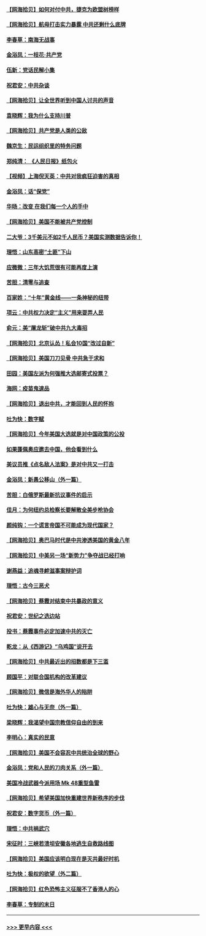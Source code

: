#### [【网海拾贝】如何对付中共，捷克为欧盟树榜样](../pages/nsc993/n12374209.md?t=09030202) 
#### [【网海拾贝】航母打击实力暴露 中共还剩什么底牌](../pages/nsc993/n12371825.md?t=09030202) 
#### [李春草：南海无战事](../pages/nsc993/n12371159.md?t=09030202) 
#### [金浴凤：一枝花·共产党](../pages/nsc993/n12368757.md?t=09030202) 
#### [伍新：党话民解小集](../pages/nsc993/n12366907.md?t=09030202) 
#### [祝君安：中共杂谈](../pages/nsc993/n12366076.md?t=09030202) 
#### [【网海拾贝】让全世界听到中国人讨共的声音](../pages/nsc993/n12365569.md?t=09030202) 
#### [袁晓辉：我为什么支持川普](../pages/nsc993/n12362670.md?t=09030202) 
#### [【网海拾贝】共产党是人类的公敌](../pages/nsc993/n12363182.md?t=09030202) 
#### [魏京生：民运组织里的特务问题](../pages/nsc993/n12363010.md?t=09030202) 
#### [郑纯清： 《人民日报》纸包火](../pages/nsc993/n12362706.md?t=09030202) 
#### [【视频】上海倪天英：中共对我疯狂迫害的真相](../pages/nsc993/n12356341.md?t=09030202) 
#### [金浴凤：话“保党”](../pages/nsc993/n12361867.md?t=09030202) 
#### [华旸：改变 在我们每一个人的手中](../pages/nsc993/n12361774.md?t=09030202) 
#### [【网海拾贝】美国不能被共产党控制](../pages/nsc993/n12360271.md?t=09030202) 
#### [二大爷：3千美元不如2千人民币？美国实测数据告诉你！](../pages/nsc993/n12358563.md?t=09030202) 
#### [理悟：山东高密“土匪”下山](../pages/nsc993/n12358535.md?t=09030202) 
#### [应微微：三年大饥荒很有可能再度上演](../pages/nsc993/n12358523.md?t=09030202) 
#### [苦胆：清零与追查](../pages/nsc993/n12358501.md?t=09030202) 
#### [百家姓：“十年”黄金线——一条神秘的纽带](../pages/nsc993/n12358319.md?t=09030202) 
#### [项云：中共权力决定“主义”用来耍弄人民](../pages/nsc993/n12358172.md?t=09030202) 
#### [俞元：美“屠龙斩”破中共九大毒招](../pages/nsc993/n12357822.md?t=09030202) 
#### [【网海拾贝】北京认怂！私会10国“改过自新”](../pages/nsc993/n12357784.md?t=09030202) 
#### [【网海拾贝】美国刀刀见骨 中共急于求和](../pages/nsc993/n12355511.md?t=09030202) 
#### [田园：美国左派为何强推大选邮寄式投票？](../pages/nsc993/n12352963.md?t=09030202) 
#### [海网：疫苗鬼速品](../pages/nsc993/n12354438.md?t=09030202) 
#### [【网海拾贝】退出中共，才能回到人民的怀抱](../pages/nsc993/n12352634.md?t=09030202) 
#### [吐为快：数字赋](../pages/nsc993/n12352317.md?t=09030202) 
#### [【网海拾贝】今年美国大选就是对中国政策的公投](../pages/nsc993/n12350973.md?t=09030202) 
#### [如果蓬佩奥应邀去中国，他会看到什么](../pages/nsc993/n12350945.md?t=09030202) 
#### [美议员推《点名敌人法案》是对中共又一打击](../pages/nsc993/n12350765.md?t=09030202) 
#### [金浴凤：新愚公移山（外一篇）](../pages/nsc993/n12350253.md?t=09030202) 
#### [苦胆：白俄罗斯最新抗议事件的启示](../pages/nsc993/n12349989.md?t=09030202) 
#### [佳月：为何纽约总检察长要解散全美步枪协会](../pages/nsc993/n12349939.md?t=09030202) 
#### [颜纯钩：一个谎言帝国不可能成为现代国家？](../pages/nsc993/n12349898.md?t=09030202) 
#### [【网海拾贝】奥巴马时代是中共渗透美国的黄金八年](../pages/nsc993/n12349284.md?t=09030202) 
#### [【网海拾贝】中美另一场“新势力”争夺战已经打响](../pages/nsc993/n12346998.md?t=09030202) 
#### [谢燕益：追魂寻衅滋事案辩护词](../pages/nsc993/n12346892.md?t=09030202) 
#### [理悟：古今三恶犬](../pages/nsc993/n12345190.md?t=09030202) 
#### [【网海拾贝】蔡霞对结束中共暴政的意义](../pages/nsc993/n12344263.md?t=09030202) 
#### [祝君安：世纪之选边站](../pages/nsc993/n12342382.md?t=09030202) 
#### [投书：蔡霞事件必定加速中共的灭亡](../pages/nsc993/n12341881.md?t=09030202) 
#### [乾龙：从《西游记》“乌鸡国”说开去](../pages/nsc993/n12341690.md?t=09030202) 
#### [【网海拾贝】中共最近出的招数都是下三滥](../pages/nsc993/n12341593.md?t=09030202) 
#### [顾国平：对联合国机构的改革建议](../pages/nsc993/n12339928.md?t=09030202) 
#### [【网海拾贝】微信是海外华人的陷阱](../pages/nsc993/n12338868.md?t=09030202) 
#### [吐为快：雄心与无奈（外一篇）](../pages/nsc993/n12338132.md?t=09030202) 
#### [梁晓辉：我渴望中国宗教信仰自由的到来](../pages/nsc993/n12336657.md?t=09030202) 
#### [李明心：真实的民意](../pages/nsc993/n12336089.md?t=09030202) 
#### [【网海拾贝】美国不会容忍中共统治全球的野心](../pages/nsc993/n12336063.md?t=09030202) 
#### [金浴凤：党和人民的刀肉关系（外一篇）](../pages/nsc993/n12335834.md?t=09030202) 
#### [美国冷战武器今派用场 Mk 48重型鱼雷](../pages/nsc993/n12335354.md?t=09030202) 
#### [【网海拾贝】希望美国加快重建世界新秩序的步伐](../pages/nsc993/n12334224.md?t=09030202) 
#### [祝君安：数字货币（外一篇）](../pages/nsc993/n12334186.md?t=09030202) 
#### [理悟：中共祸武穴](../pages/nsc993/n12333962.md?t=09030202) 
#### [宋征时：三峡若溃坝安徽各地逃生自救路线图](../pages/nsc993/n12332450.md?t=09030202) 
#### [【网海拾贝】美国应该明白现在是灭共最好时机](../pages/nsc993/n12332313.md?t=09030202) 
#### [吐为快：极权的欲望（外二篇）](../pages/nsc993/n12332089.md?t=09030202) 
#### [【网海拾贝】红色恐怖主义征服不了香港人的心](../pages/nsc993/n12329296.md?t=09030202) 
#### [李春草：专制的末日](../pages/nsc993/n12329079.md?t=09030202) 

----
#### [ >>> 更早内容 <<< ](../indexes/nsc993-earlier.md)
